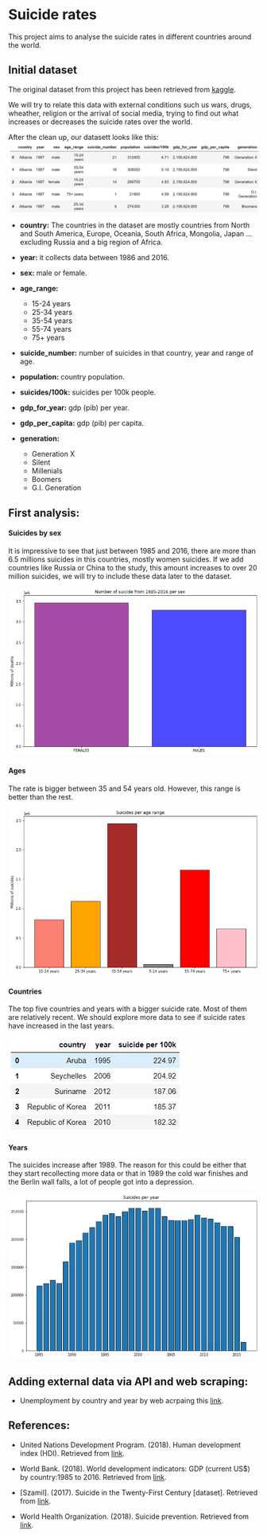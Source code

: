 # Suicide rates
This project aims to analyse the suicide rates in different countries around the world.



## Initial dataset
The original dataset from this project has been retrieved from [kaggle](https://www.kaggle.com/russellyates88/suicide-rates-overview-1985-to-2016).


We will try to relate this data with external conditions such us wars, drugs, wheather, religion or the arrival of social media, trying to find out what increases or decreases the suicide rates over the world.

After the clean up, our datasett looks like this:
![GitHub Logo](/images/cleaned.jpg)

- **country:** The countries in the dataset are mostly countries from North and South America, Europe, Oceania, South Africa, Mongolia, Japan ... excluding Russia and a big region of Africa.
- **year:** it collects data between 1986 and 2016. 
- **sex:** male or female.
- **age_range:** 
  - 15-24 years
  - 25-34 years     
  - 35-54 years 
  - 55-74 years 
  - 75+ years      

- **suicide_number:** number of suicides in that country, year and range of age.
- **population:** country population.
- **suicides/100k:** suicides per 100k people.
- **gdp_for_year:** gdp (pib) per year.
- **gdp_per_capita:** gdp (pib) per capita.
- **generation:** 
  - Generation X       
  - Silent             
  - Millenials         
  - Boomers            
  - G.I. Generation  










## First analysis:

#### Suicides by sex
It is impressive to see that just between 1985 and 2016, there are more than 6.5 millions suicides in this countries, mostly women suicides. If we add countries like Russia or China to the study, this amount increases to over 20 million suicides, we will try to include these data later to the dataset.

![](images/sex_suicide_first.png)

#### Ages
The rate is bigger between 35 and 54 years old. However, this range is better than the rest.

![](images/age.png)


#### Countries
The top five countries and years with a bigger suicide rate. Most of them are relatively recent. We should explore more data to see if  suicide rates have increased in the last years.

![](images/top5.jpg)


#### Years
The suicides increase after 1989. The reason for this could be either that they start recollecting more data or that in 1989 the cold war finishes and the Berlin wall falls, a lot of people got into a depression.

![](images/year.png)








## Adding external data via API and web scraping:

- Unemployment by country and year by web acrpaing this [link](https://data.worldbank.org/indicator/SL.UEM.TOTL.ZS?end=2016&start=2016).














## References:
- United Nations Development Program. (2018). Human development index (HDI). Retrieved from [link](http://hdr.undp.org/en/indicators/137506).

- World Bank. (2018). World development indicators: GDP (current US$) by country:1985 to 2016. Retrieved from [link](http://databank.worldbank.org/data/source/world-development-indicators#).

- [Szamil]. (2017). Suicide in the Twenty-First Century [dataset]. Retrieved from [link](https://www.kaggle.com/szamil/suicide-in-the-twenty-first-century/notebook).

- World Health Organization. (2018). Suicide prevention. Retrieved from [link](http://www.who.int/mental_health/suicide-prevention/en/).
